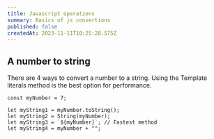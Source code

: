 ```yaml
---
title: Javascript operations
summary: Basics of js convertions
published: false
createdAt: 2023-11-11T10:25:28.575Z
---
```


## A number to string

There are 4 ways to convert a number to a string.
Using the Template literals method is the best option for performance.

```
const myNumber = 7;

let myString1 = myNumber.toString();
let myString2 = String(myNumber);
let myString3 = `${myNumber}`; // Fastest method
let myString4 = myNumber + "";
```
